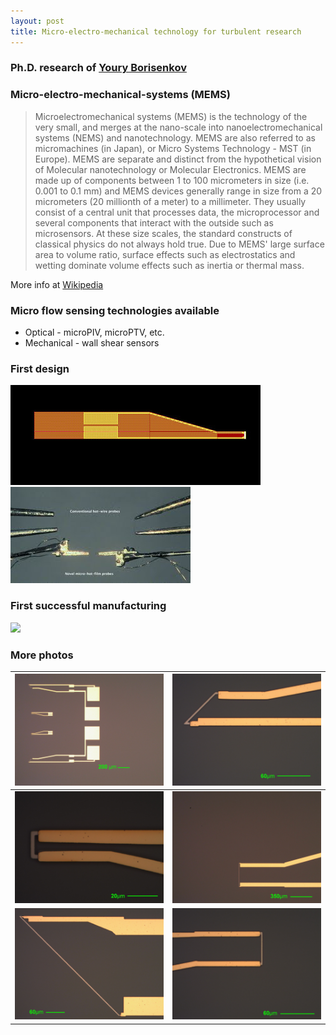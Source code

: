 ```yaml
---
layout: post
title: Micro-electro-mechanical technology for turbulent research
---
```




### Ph.D. research of [Youry Borisenkov](/people/youryborisenkov)



### Micro-electro-mechanical-systems (MEMS)


> Microelectromechanical systems (MEMS) is the technology of the very small, and merges at the nano-scale into nanoelectromechanical systems (NEMS) and nanotechnology. MEMS are also referred to as micromachines (in Japan), or Micro Systems Technology - MST (in Europe). MEMS are separate and distinct from the hypothetical vision of Molecular nanotechnology or Molecular Electronics. MEMS are made up of components between 1 to 100 micrometers in size (i.e. 0.001 to 0.1 mm) and MEMS devices generally range in size from a 20 micrometers (20 millionth of a meter) to a millimeter. They usually consist of a central unit that processes data, the microprocessor and several components that interact with the outside such as microsensors. At these size scales, the standard constructs of classical physics do not always hold true. Due to MEMS' large surface area to volume ratio, surface effects such as electrostatics and wetting dominate volume effects such as inertia or thermal mass.

More info at [Wikipedia](http://en.wikipedia.org/wiki/Microelectromechanical_systems)


### Micro flow sensing technologies available


* Optical - microPIV, microPTV, etc.
* Mechanical - wall shear sensors



### First design
![](../images/suggested_design.jpg)
![](../images/P1010129.JPG)


### First successful manufacturing

![](http://lh3.ggpht.com/_Ehhk1abDUqc/Si-t23UQz1I/AAAAAAAAGXI/Bs1EuRe8hJw/s400/new4.jpg)


### More photos

<img src = "../images/mems1.jpg" width="300">|<img src = "../images/2.jpg" width="300">
--------------|-------------
<img src = "../images/6.jpg" width="300">|<img src = "../images/7.jpg" width="300">  
<img src = "../images/8.jpg" width="300">|<img src = "../images/9.jpg" width="300">
